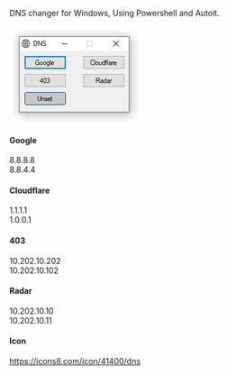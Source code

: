 DNS changer for Windows, Using Powershell and Autoit.

![alt text](https://raw.githubusercontent.com/ixjb94/dns/master/Preview.png "(Preview) DNS - By IX JB")

#### Google
8.8.8.8     
8.8.4.4

#### Cloudflare
1.1.1.1     
1.0.0.1

#### 403
10.202.10.202     
10.202.10.102

#### Radar
10.202.10.10     
10.202.10.11

#### Icon
https://icons8.com/icon/41400/dns